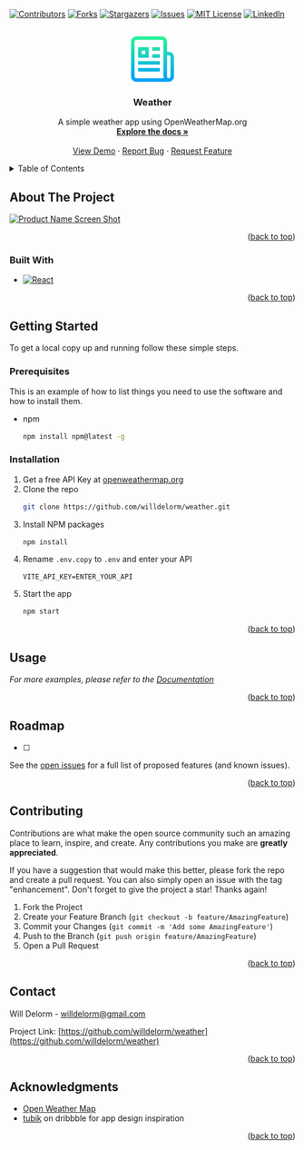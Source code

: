 <!-- See: https://github.com/othneildrew/Best-README-Template/ -->
<a name="readme-top"></a>



<!-- PROJECT SHIELDS -->
[![Contributors][contributors-shield]][contributors-url]
[![Forks][forks-shield]][forks-url]
[![Stargazers][stars-shield]][stars-url]
[![Issues][issues-shield]][issues-url]
[![MIT License][license-shield]][license-url]
[![LinkedIn][linkedin-shield]][linkedin-url]



<!-- PROJECT LOGO -->
<br />
<div align="center">
  <a href="https://github.com/willdelorm/weather">
    <img src="public/logo.png" alt="Logo" width="80" height="80">
  </a>

<h3 align="center">Weather</h3>

  <p align="center">
    A simple weather app using OpenWeatherMap.org
    <br />
    <a href="https://github.com/willdelorm/weather"><strong>Explore the docs »</strong></a>
    <br />
    <br />
    <a href="https://github.com/willdelorm/weather">View Demo</a>
    ·
    <a href="https://github.com/willdelorm/weather/issues">Report Bug</a>
    ·
    <a href="https://github.com/willdelorm/weather/issues">Request Feature</a>
  </p>
</div>



<!-- TABLE OF CONTENTS -->
<details>
  <summary>Table of Contents</summary>
  <ol>
    <li>
      <a href="#about-the-project">About The Project</a>
      <ul>
        <li><a href="#built-with">Built With</a></li>
      </ul>
    </li>
    <li>
      <a href="#getting-started">Getting Started</a>
      <ul>
        <li><a href="#prerequisites">Prerequisites</a></li>
        <li><a href="#installation">Installation</a></li>
      </ul>
    </li>
    <li><a href="#usage">Usage</a></li>
    <li><a href="#roadmap">Roadmap</a></li>
    <li><a href="#contributing">Contributing</a></li>
    <li><a href="#license">License</a></li>
    <li><a href="#contact">Contact</a></li>
    <li><a href="#acknowledgments">Acknowledgments</a></li>
  </ol>
</details>



<!-- ABOUT THE PROJECT -->
## About The Project

[![Product Name Screen Shot][product-screenshot]](https://example.com)

<p align="right">(<a href="#readme-top">back to top</a>)</p>



### Built With

* [![React][React.js]][React-url]

<p align="right">(<a href="#readme-top">back to top</a>)</p>



<!-- GETTING STARTED -->
## Getting Started

To get a local copy up and running follow these simple steps.

### Prerequisites

This is an example of how to list things you need to use the software and how to install them.
* npm
  ```sh
  npm install npm@latest -g
  ```

### Installation

1. Get a free API Key at [openweathermap.org](https://openweathermap.org/)
2. Clone the repo
   ```sh
   git clone https://github.com/willdelorm/weather.git
   ```
3. Install NPM packages
   ```sh
   npm install
   ```
4. Rename `.env.copy` to `.env` and enter your API
   ```
   VITE_API_KEY=ENTER_YOUR_API
   ```
5. Start the app
   ```sh
   npm start
   ```

<p align="right">(<a href="#readme-top">back to top</a>)</p>



<!-- USAGE EXAMPLES -->
## Usage

_For more examples, please refer to the [Documentation](https://example.com)_

<p align="right">(<a href="#readme-top">back to top</a>)</p>



<!-- ROADMAP -->
## Roadmap

- [ ] 

See the [open issues](https://github.com/willdelorm/weather/issues) for a full list of proposed features (and known issues).

<p align="right">(<a href="#readme-top">back to top</a>)</p>



<!-- CONTRIBUTING -->
## Contributing

Contributions are what make the open source community such an amazing place to learn, inspire, and create. Any contributions you make are **greatly appreciated**.

If you have a suggestion that would make this better, please fork the repo and create a pull request. You can also simply open an issue with the tag "enhancement".
Don't forget to give the project a star! Thanks again!

1. Fork the Project
2. Create your Feature Branch (`git checkout -b feature/AmazingFeature`)
3. Commit your Changes (`git commit -m 'Add some AmazingFeature'`)
4. Push to the Branch (`git push origin feature/AmazingFeature`)
5. Open a Pull Request

<p align="right">(<a href="#readme-top">back to top</a>)</p>



<!-- CONTACT -->
## Contact

Will Delorm - willdelorm@gmail.com

Project Link: [https://github.com/willdelorm/weather](https://github.com/willdelorm/weather)

<p align="right">(<a href="#readme-top">back to top</a>)</p>



<!-- ACKNOWLEDGMENTS -->
## Acknowledgments

* [Open Weather Map](https://openweathermap.org/)
* [tubik](https://dribbble.com/shots/1824088-GIF-for-the-Weather-App) on dribbble for app design inspiration

<p align="right">(<a href="#readme-top">back to top</a>)</p>



<!-- MARKDOWN LINKS & IMAGES -->
<!-- https://www.markdownguide.org/basic-syntax/#reference-style-links -->
[contributors-shield]: https://img.shields.io/github/contributors/willdelorm/weather.svg?style=for-the-badge
[contributors-url]: https://github.com/willdelorm/weather/graphs/contributors
[forks-shield]: https://img.shields.io/github/forks/willdelorm/weather.svg?style=for-the-badge
[forks-url]: https://github.com/willdelorm/weather/network/members
[stars-shield]: https://img.shields.io/github/stars/willdelorm/weather.svg?style=for-the-badge
[stars-url]: https://github.com/willdelorm/weather/stargazers
[issues-shield]: https://img.shields.io/github/issues/willdelorm/weather.svg?style=for-the-badge
[issues-url]: https://github.com/willdelorm/weather/issues
[license-shield]: https://img.shields.io/github/license/willdelorm/weather.svg?style=for-the-badge
[license-url]: https://github.com/willdelorm/weather/blob/master/LICENSE.txt
[linkedin-shield]: https://img.shields.io/badge/-LinkedIn-black.svg?style=for-the-badge&logo=linkedin&colorB=555
[linkedin-url]: https://linkedin.com/in/willdelorm
[product-screenshot]: images/screenshot.png
[Next.js]: https://img.shields.io/badge/next.js-000000?style=for-the-badge&logo=nextdotjs&logoColor=white
[Next-url]: https://nextjs.org/
[React.js]: https://img.shields.io/badge/React-20232A?style=for-the-badge&logo=react&logoColor=61DAFB
[React-url]: https://reactjs.org/
[Vue.js]: https://img.shields.io/badge/Vue.js-35495E?style=for-the-badge&logo=vuedotjs&logoColor=4FC08D
[Vue-url]: https://vuejs.org/
[Angular.io]: https://img.shields.io/badge/Angular-DD0031?style=for-the-badge&logo=angular&logoColor=white
[Angular-url]: https://angular.io/
[Svelte.dev]: https://img.shields.io/badge/Svelte-4A4A55?style=for-the-badge&logo=svelte&logoColor=FF3E00
[Svelte-url]: https://svelte.dev/
[Laravel.com]: https://img.shields.io/badge/Laravel-FF2D20?style=for-the-badge&logo=laravel&logoColor=white
[Laravel-url]: https://laravel.com
[Bootstrap.com]: https://img.shields.io/badge/Bootstrap-563D7C?style=for-the-badge&logo=bootstrap&logoColor=white
[Bootstrap-url]: https://getbootstrap.com
[JQuery.com]: https://img.shields.io/badge/jQuery-0769AD?style=for-the-badge&logo=jquery&logoColor=white
[JQuery-url]: https://jquery.com 